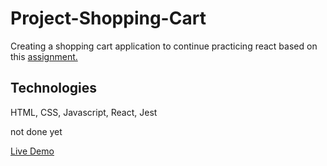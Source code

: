 # Project-Shopping-Cart

Creating a shopping cart application to continue practicing react based on this [assignment.](https://www.theodinproject.com/lessons/node-path-javascript-shopping-cart)

## Technologies

HTML, CSS, Javascript, React, Jest


not done yet 

[Live Demo](https://ericchi00.github.io/Project-Shopping-Cart/)
